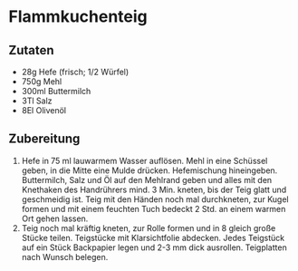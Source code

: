 # Flammkuchenteig

## Zutaten

- 28g Hefe (frisch; 1/2 Würfel)
- 750g Mehl
- 300ml Buttermilch
- 3Tl Salz
- 8El Olivenöl

## Zubereitung

1. Hefe in 75 ml lauwarmem Wasser auflösen. Mehl in eine Schüssel geben, in die Mitte eine Mulde drücken. Hefemischung hineingeben. Buttermilch, Salz und Öl auf den Mehlrand geben und alles mit den Knethaken des Handrührers mind. 3 Min. kneten, bis der Teig glatt und geschmeidig ist. Teig mit den Händen noch mal durchkneten, zur Kugel formen und mit einem feuchten Tuch bedeckt 2 Std. an einem warmen Ort gehen lassen.
2. Teig noch mal kräftig kneten, zur Rolle formen und in 8 gleich große Stücke teilen. Teigstücke mit Klarsichtfolie abdecken. Jedes Teigstück auf ein Stück Backpapier legen und 2-3 mm dick ausrollen. Teigplatten nach Wunsch belegen.



